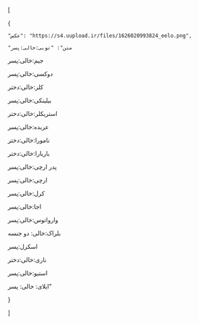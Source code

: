 [

  {

    "عکس": "https://s4.uupload.ir/files/1626020993824_eelo.png",

    "متن": "توبی:خالی:پسر

جیم:خالی:پسر

دوکسی:خالی:پسر

کلر:خالی:دختر

بیلینکی:خالی:پسر

استریکلر:خالی:دختر

عربده:خالی:پسر

نامورا:خالی:دختر

باربارا:خالی:دختر

پدر ارچی:خالی:پسر

ارچی:خالی:پسر

کرل:خالی:پسر

اجا:خالی:پسر

وارواتوس:خالی:پسر

بلراک:خالی: دو جنسه

اسکرل:پسر

ناری:خالی:دختر

استیو:خالی:پسر

ایلای: خالی: پسر"

  }

]
